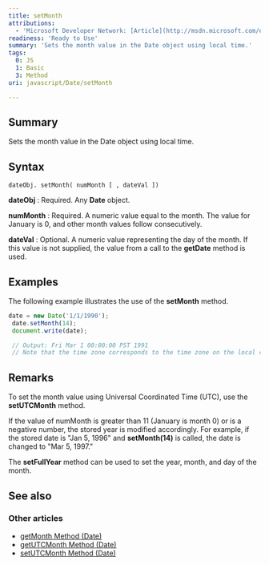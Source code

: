 ```yaml
---
title: setMonth
attributions:
  - 'Microsoft Developer Network: [Article](http://msdn.microsoft.com/en-us/library/ie/tst8h9zw(v=vs.94).aspx)'
readiness: 'Ready to Use'
summary: 'Sets the month value in the Date object using local time.'
tags:
  0: JS
  1: Basic
  3: Method
uri: javascript/Date/setMonth

---
```

## Summary

Sets the month value in the Date object using local time.

## Syntax

    dateObj. setMonth( numMonth [ , dateVal ])

**dateObj**
:   Required. Any **Date** object.

**numMonth**
:   Required. A numeric value equal to the month. The value for January is 0, and other month values follow consecutively.

**dateVal**
:   Optional. A numeric value representing the day of the month. If this value is not supplied, the value from a call to the **getDate** method is used.

## Examples

The following example illustrates the use of the **setMonth** method.

``` js
date = new Date('1/1/1990');
 date.setMonth(14);
 document.write(date);

 // Output: Fri Mar 1 00:00:00 PST 1991
 // Note that the time zone corresponds to the time zone on the local computer.
```

## Remarks

To set the month value using Universal Coordinated Time (UTC), use the **setUTCMonth** method.

If the value of numMonth is greater than 11 (January is month 0) or is a negative number, the stored year is modified accordingly. For example, if the stored date is "Jan 5, 1996" and **setMonth(14)** is called, the date is changed to "Mar 5, 1997."

The **setFullYear** method can be used to set the year, month, and day of the month.

## See also

### Other articles

-   [getMonth Method (Date)](/javascript/Date/getMonth)
-   [getUTCMonth Method (Date)](/javascript/Date/getUTCMonth)
-   [setUTCMonth Method (Date)](/javascript/Date/setUTCMonth)

